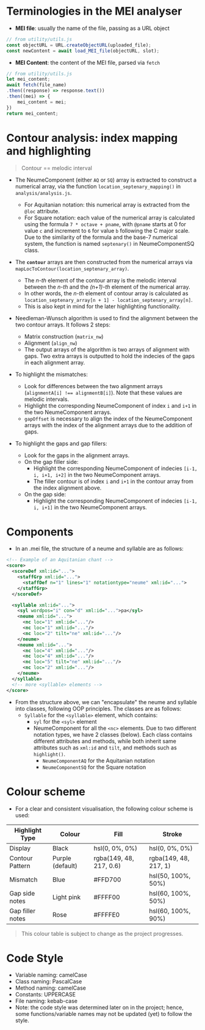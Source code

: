 # Terminologies in the MEI analyser

- **MEI file**: usually the name of the file, passing as a URL object
```js
// from utility/utils.js
const objectURL = URL.createObjectURL(uploaded_file);
const newContent = await load_MEI_file(objectURL, slot);
```

- **MEI Content**: the content of the MEI file, parsed via `fetch`
```js
// from utility/utils.js
let mei_content;
await fetch(file_name)
.then((response) => response.text())
.then((mei) => {
    mei_content = mei;
})
return mei_content;
```

# Contour analysis: index mapping and highlighting
> Contour == melodic interval

- The NeumeComponent (either `AQ` or `SQ`) array is extracted to construct a numerical array, via the function `location_septenary_mapping()` in `analysis/analysis.js`.
  - For Aquitanian notation: this numerical array is extracted from the `@loc` attribute.
  - For Square notation: each value of the numerical array is calculated using the formula `7 * octave + pname`, with `@pname` starts at 0 for value `c` and increment to `6` for value `b` following the C major scale. Due to the similarity of the formula and the base-7 numerical system, the function is named `septenary()` in NeumeComponentSQ class.

- The **`contour`** arrays are then constructed from the numerical arrays via `mapLocToContour(location_septenary_array)`. 
  - The _n-th_ element of the contour array is the melodic interval between the _n-th_ and the _(n+1)-th_ element of the numerical array.
  - In other words, the _n-th_ element of contour array is calculated as `location_septenary_array[n + 1] - location_septenary_array[n]`.
  - This is also kept in mind for the later highlighting functionality.

- Needleman-Wunsch algorithm is used to find the alignment between the two contour arrays. It follows 2 steps:
  - Matrix construction (`matrix_nw`)
  - Alignment (`align_nw`)
  - The output arrays of the algorithm is two arrays of alignment with gaps. Two extra arrays is outputted to hold the indecies of the gaps in each alignment array.

- To highlight the mismatches:
  - Look for differences between the two alignment arrays (`alignmentA[i] !== alignmentB[i]`). Note that these values are melodic intervals.
  - Highlight the corresponding NeumeComponent of index `i` and `i+1` in the two NeumeComponent arrays.
  - `gapOffset` is necessary to align the index of the NeumeComponent arrays with the index of the alignment arrays due to the addition of gaps.

- To highlight the gaps and gap fillers:
  - Look for the gaps in the alignment arrays.
  - On the gap filler side: 
    - Highlight the corresponding NeumeComponent of indecies `[i-1, i, i+1, i+2]` in the two NeumeComponent arrays.
    - The filler contour is of index `i` and `i+1` in the contour array from the index alignment above.
  - On the gap side:
    - Highlight the corresponding NeumeComponent of indecies `[i-1, i, i+1]` in the two NeumeComponent arrays.

# Components
- In an .mei file, the structure of a neume and syllable are as follows:
```xml
<!-- Example of an Aquitanian chant -->
<score>
  <scoreDef xml:id="...">
    <staffGrp xml:id="...">
      <staffDef n="1" lines="1" notationtype="neume" xml:id="...">
    </staffGrp>
  </scoreDef>

  <syllable xml:id="...">
    <syl wordpos="i" con="d" xml:id="...">pa</syl>
    <neume xml:id="...">
      <nc loc="1" xml:id="..."/>
      <nc loc="1" xml:id="..."/>
      <nc loc="2" tilt="ne" xml:id="..."/>
    </neume>
    <neume xml:id="...">
      <nc loc="4" xml:id="..."/>
      <nc loc="4" xml:id="..."/>
      <nc loc="5" tilt="ne" xml:id="..."/>
      <nc loc="2" xml:id="..."/>
    </neume>
  </syllable>
  <!-- more <syllable> elements -->
</score>
```
- From the structure above, we can "encapsulate" the neume and syllable into classes, following OOP principles. The classes are as follows:
  - `Syllable` for the `<syllable>` element, which contains:
    - `syl` for the `<syl>` element
    - NeumeComponent for all the `<nc>` elements. Due to two different notation types, we have 2 classes (below). Each class contains different attributes and methods, while both inherit same attributes such as `xml:id` and `tilt`, and methods such as `highlight()`.
      - `NeumeComponentAQ` for the Aquitanian notation
      - `NeumeComponentSQ` for the Square notation

# Colour scheme
- For a clear and consistent visualisation, the following colour scheme is used:

| Highlight Type | Colour | Fill | Stroke |
| --- | --- | --- | --- |
| Display | Black | hsl(0, 0%, 0%) | hsl(0, 0%, 0%) |
| Contour Pattern | Purple (default) | rgba(149, 48, 217, 0.6) | rgba(149, 48, 217, 1) |
| Mismatch | Blue | #FFD700 | hsl(50, 100%, 50%) |
| Gap side notes | Light pink | #FFFF00 | hsl(60, 100%, 50%) |
| Gap filler notes | Rose | #FFFFE0 | hsl(60, 100%, 90%) |
> This colour table is subject to change as the project progresses.

# Code Style
- Variable naming: camelCase
- Class naming: PascalCase
- Method naming: camelCase
- Constants: UPPERCASE
- File naming: kebab-case
- Note: the code style was determined later on in the project; hence, some functions/variable names may not be updated (yet) to follow the style.